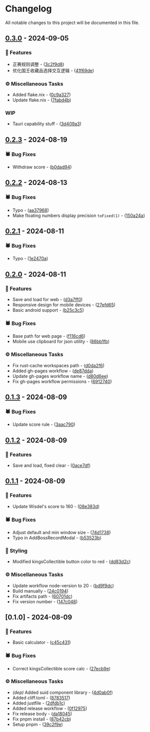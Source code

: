 # Changelog

All notable changes to this project will be documented in this file.

## [0.3.0](https://github.com/BJTUEventCameraSoftwareGroup/event-cam-software/compare/0.2.3..0.3.0) - 2024-09-05

### <!-- 0 -->🎈 Features


- 正赛规则调整 - ([3c2f9d8](https://github.com/BJTUEventCameraSoftwareGroup/event-cam-software/commit/3c2f9d8a9ad9c019e63baaa287305ce326a42c8a))
- 优化国王收藏品选择交互逻辑 - ([41f69de](https://github.com/BJTUEventCameraSoftwareGroup/event-cam-software/commit/41f69de4174dc8f06b92c3b70c2eef959de6c49e))

### <!-- 7 -->⚙️ Miscellaneous Tasks


- Added flake.nix - ([0c9a327](https://github.com/BJTUEventCameraSoftwareGroup/event-cam-software/commit/0c9a327886b40cd3bfc6598fd3c47a006cbbc6fc))
- Update flake.nix - ([7fabd4b](https://github.com/BJTUEventCameraSoftwareGroup/event-cam-software/commit/7fabd4b261fd72fcccda7712e9d84d84ff862eb2))

### WIP


- Tauri capability stuff - ([3d409a3](https://github.com/BJTUEventCameraSoftwareGroup/event-cam-software/commit/3d409a3a0cc1df9c0adfde3460ee7ae6244c5ce3))

## [0.2.3](https://github.com/BJTUEventCameraSoftwareGroup/event-cam-software/compare/0.2.2..0.2.3) - 2024-08-19

### <!-- 1 -->🕷️ Bug Fixes


- Withdraw score - ([b0dad94](https://github.com/BJTUEventCameraSoftwareGroup/event-cam-software/commit/b0dad9468a4b1180fc42e7b47637725fd869b412))

## [0.2.2](https://github.com/BJTUEventCameraSoftwareGroup/event-cam-software/compare/0.2.1..0.2.2) - 2024-08-13

### <!-- 1 -->🕷️ Bug Fixes


- Typo - ([aa37968](https://github.com/BJTUEventCameraSoftwareGroup/event-cam-software/commit/aa379681d60d0693990ab7e6d95db67d8c0b17a3))
- Make floating numbers display precision `toFixed(1)` - ([150a24a](https://github.com/BJTUEventCameraSoftwareGroup/event-cam-software/commit/150a24a2c4d5c240bed517009f1e5996e250069a))

## [0.2.1](https://github.com/BJTUEventCameraSoftwareGroup/event-cam-software/compare/0.2.0..0.2.1) - 2024-08-11

### <!-- 1 -->🕷️ Bug Fixes


- Typo - ([1e2470a](https://github.com/BJTUEventCameraSoftwareGroup/event-cam-software/commit/1e2470a75698fa41837babb0dd0cc368acb2eab7))

## [0.2.0](https://github.com/BJTUEventCameraSoftwareGroup/event-cam-software/compare/0.1.3..0.2.0) - 2024-08-11

### <!-- 0 -->🎈 Features


- Save and load for web - ([d3a7ff0](https://github.com/BJTUEventCameraSoftwareGroup/event-cam-software/commit/d3a7ff022ec9c36e9786ce036f9e01b66df0c4bf))
- Responsive design for mobile devices - ([27efd65](https://github.com/BJTUEventCameraSoftwareGroup/event-cam-software/commit/27efd65832b1e5e35934fd47370e53ce0ed8df79))
- Basic android support - ([b25c3c5](https://github.com/BJTUEventCameraSoftwareGroup/event-cam-software/commit/b25c3c5699b2a56aa60711561679116ca22811f6))

### <!-- 1 -->🕷️ Bug Fixes


- Base path for web page - ([f116cd6](https://github.com/BJTUEventCameraSoftwareGroup/event-cam-software/commit/f116cd62f09f62ff0916e6b00830fc8598bcc253))
- Mobile use clipboard for json utility - ([86bb1fb](https://github.com/BJTUEventCameraSoftwareGroup/event-cam-software/commit/86bb1fb17bca64fa880c4c95968a6d13106c5b2e))

### <!-- 7 -->⚙️ Miscellaneous Tasks


- Fix rust-cache workspaces path - ([d0da2f6](https://github.com/BJTUEventCameraSoftwareGroup/event-cam-software/commit/d0da2f61297c9d11c3db7fed297b59bdf067af68))
- Added gh-pages workflow - ([de87dda](https://github.com/BJTUEventCameraSoftwareGroup/event-cam-software/commit/de87dda2d11e10551de09edd3984ec102e484869))
- Update gh-pages workflow name - ([d80d6ee](https://github.com/BJTUEventCameraSoftwareGroup/event-cam-software/commit/d80d6eeccd108e0a27f118a9c3fe47caef2242fb))
- Fix gh-pages workflow permissions - ([6912740](https://github.com/BJTUEventCameraSoftwareGroup/event-cam-software/commit/6912740ccaed82a2d70407248d874d411b25e935))

## [0.1.3](https://github.com/BJTUEventCameraSoftwareGroup/event-cam-software/compare/0.1.2..0.1.3) - 2024-08-09

### <!-- 1 -->🕷️ Bug Fixes


- Update score rule - ([3aac790](https://github.com/BJTUEventCameraSoftwareGroup/event-cam-software/commit/3aac7909e20ea606d9e3912ae8519f99ea3217d8))

## [0.1.2](https://github.com/BJTUEventCameraSoftwareGroup/event-cam-software/compare/0.1.1..0.1.2) - 2024-08-09

### <!-- 0 -->🎈 Features


- Save and load, fixed clear - ([0ace7df](https://github.com/BJTUEventCameraSoftwareGroup/event-cam-software/commit/0ace7df58f3b7244421d75ec6b3f531e3fac262a))

## [0.1.1](https://github.com/BJTUEventCameraSoftwareGroup/event-cam-software/compare/0.1.0..0.1.1) - 2024-08-09

### <!-- 0 -->🎈 Features


- Update Wisdel's score to 160 - ([08e383d](https://github.com/BJTUEventCameraSoftwareGroup/event-cam-software/commit/08e383d7ccb131747f2a581970e54c25d244855b))

### <!-- 1 -->🕷️ Bug Fixes


- Adjust default and min window size - ([74d1738](https://github.com/BJTUEventCameraSoftwareGroup/event-cam-software/commit/74d1738c14fb10eea0e8591d6bea13445e342e56))
- Typo in AddBossRecordModal - ([b53523b](https://github.com/BJTUEventCameraSoftwareGroup/event-cam-software/commit/b53523b85529ea0a2304489006fd146868b33cff))

### <!-- 5 -->🎨 Styling


- Modified kingsCollectible button color to red - ([dd83d2c](https://github.com/BJTUEventCameraSoftwareGroup/event-cam-software/commit/dd83d2cfdbe763cca74b5e39e39b85ac09e42c04))

### <!-- 7 -->⚙️ Miscellaneous Tasks


- Update workflow node-version to 20 - ([bd9f9dc](https://github.com/BJTUEventCameraSoftwareGroup/event-cam-software/commit/bd9f9dca05652e214f95d895cef66419f73d1a8b))
- Build manually - ([24c0194](https://github.com/BJTUEventCameraSoftwareGroup/event-cam-software/commit/24c0194a75cdb0debfa3ffc9f9ba8f4c0f1d46c1))
- Fix artifacts path - ([60701dc](https://github.com/BJTUEventCameraSoftwareGroup/event-cam-software/commit/60701dc4215fd5e3916b76c610ffe120da2fd5d3))
- Fix version number - ([147c048](https://github.com/BJTUEventCameraSoftwareGroup/event-cam-software/commit/147c048dca1789fffa6a3211eab7330876749b14))

## [0.1.0] - 2024-08-09

### <!-- 0 -->🎈 Features


- Basic calculator - ([c45c431](https://github.com/BJTUEventCameraSoftwareGroup/event-cam-software/commit/c45c4316f54e6ec83c1cf8a8cd62631487184e7f))

### <!-- 1 -->🕷️ Bug Fixes


- Correct kingsCollectible score calc - ([27ecb9e](https://github.com/BJTUEventCameraSoftwareGroup/event-cam-software/commit/27ecb9e631f6848d803bfdc83f004d710ae28c69))

### <!-- 7 -->⚙️ Miscellaneous Tasks


- *(dep)* Added suid component library - ([4d0ab0f](https://github.com/BJTUEventCameraSoftwareGroup/event-cam-software/commit/4d0ab0f0c46b196ffc29a3165271c8c2dff4531a))
- Added cliff.toml - ([8783517](https://github.com/BJTUEventCameraSoftwareGroup/event-cam-software/commit/8783517fc06b1bd63c862a058838ea7f4d1cd9c4))
- Added justfile - ([2dfdb1c](https://github.com/BJTUEventCameraSoftwareGroup/event-cam-software/commit/2dfdb1cc3055be75abd5aa6815f68c068e7c5ea4))
- Added release workflow - ([0f12975](https://github.com/BJTUEventCameraSoftwareGroup/event-cam-software/commit/0f129752da856bf9ec975a774bd362685f4ea7bd))
- Fix release body - ([da18045](https://github.com/BJTUEventCameraSoftwareGroup/event-cam-software/commit/da18045c74132ec3b666a2bd8a409b5c15f8434b))
- Fix pnpm install - ([87b42cb](https://github.com/BJTUEventCameraSoftwareGroup/event-cam-software/commit/87b42cbe1eec4cc964b710577b0bba80d9e7382e))
- Setup pnpm - ([39c2f9e](https://github.com/BJTUEventCameraSoftwareGroup/event-cam-software/commit/39c2f9e482edf1e4650af6de881360f0a676a4b2))

<!-- generated by git-cliff -->

